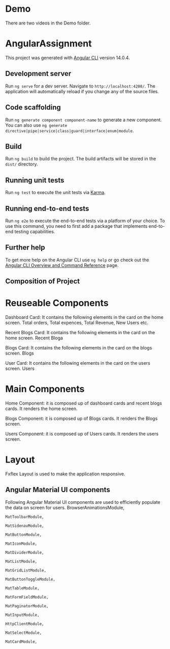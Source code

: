 # Demo
There are two videos in the Demo folder.

# AngularAssignment

This project was generated with [Angular CLI](https://github.com/angular/angular-cli) version 14.0.4.

## Development server

Run `ng serve` for a dev server. Navigate to `http://localhost:4200/`. The application will automatically reload if you change any of the source files.

## Code scaffolding

Run `ng generate component component-name` to generate a new component. You can also use `ng generate directive|pipe|service|class|guard|interface|enum|module`.

## Build

Run `ng build` to build the project. The build artifacts will be stored in the `dist/` directory.

## Running unit tests

Run `ng test` to execute the unit tests via [Karma](https://karma-runner.github.io).

## Running end-to-end tests

Run `ng e2e` to execute the end-to-end tests via a platform of your choice. To use this command, you need to first add a package that implements end-to-end testing capabilities.

## Further help

To get more help on the Angular CLI use `ng help` or go check out the [Angular CLI Overview and Command Reference](https://angular.io/cli) page.

## Composition of Project
# Reuseable Components
Dashboard Card: It contains the following elements in the card on the home screen. 
Total orders, Total expences, Total Revenue, New Users etc.

Recent Blogs Card: It contains the following elements in the card on the home screen. 
Recent Bloga

Blogs Card: It contains the following elements in the card on the blogs screen. 
Blogs

User Card: It contains the following elements in the card on the users screen. 
Users

# Main Components
Home Component: it is composed up of dashboard cards and recent blogs cards. It renders the home screen.

Blogs Component: it is composed up of Blogs cards. It renders the Blogs screen.

Users Component: it is composed up of Users cards. It renders the users screen.

# Layout

Fxflex Layout is used to make the application responsive.
## Angular Material UI components 
Following Angular Material UI components are used to efficiently populate the data on screen for users.
    BrowserAnimationsModule,

    MatToolbarModule,
    
    MatSidenavModule,
    
    MatButtonModule,
    
    MatIconModule,
    
    MatDividerModule,
    
    MatListModule,
    
    MatGridListModule,
    
    MatButtonToggleModule,
    
    MatTableModule,
    
    MatFormFieldModule,
    
    MatPaginatorModule,
    
    MatInputModule,
    
    HttpClientModule,
    
    MatSelectModule,
    
    MatCardModule,